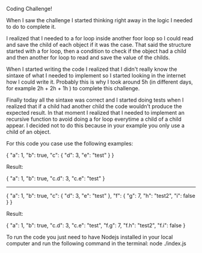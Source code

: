 Coding Challenge!

When I saw the challenge I started thinking right away in the logic I needed to do to complete it.

I realized that I needed to a for loop inside another foor loop so I could read and save the child of each object if it was the case.
That said the structure started with a for loop, then a condition to check if the object had a child and then another for loop to read and save the value of the childs.

When I started writing the code I realized that I didn't really know the sintaxe of what I needed to implement so I started looking in the internet how I could write it. Probably this is why I took around 5h (in different days, for example 2h + 2h + 1h ) to complete this challenge.

Finally today all the sintaxe was correct and I started doing tests when I realized that if a child had another child the code wouldn't produce the expected result. In that moment I realized that I needed to implement an recursive function to avoid doing a for loop everytime a child of a child appear. I decided not to do this because in your example you only use a child of an object.

For this code you case use the following examples:

{
    "a": 1,
    "b": true,
    "c": {
        "d": 3,
        "e": "test"
    }
}

Result: 

{
  "a": 1,
  "b": true,
  "c.d": 3,
  "c.e": "test"
}

-----------------

{
    "a": 1,
    "b": true,
    "c": {
        "d": 3,
        "e": "test"
    },
    "f": {
        "g": 7,
        "h": "test2",
        "i": false
    }
}

Result:

{
  "a": 1,
  "b": true,
  "c.d": 3,
  "c.e": "test",
  "f.g": 7,
  "f.h": "test2",
  "f.i": false
}

To run the code you just need to have Nodejs installed in your local computer and run the following command in the terminal: node ./index.js
